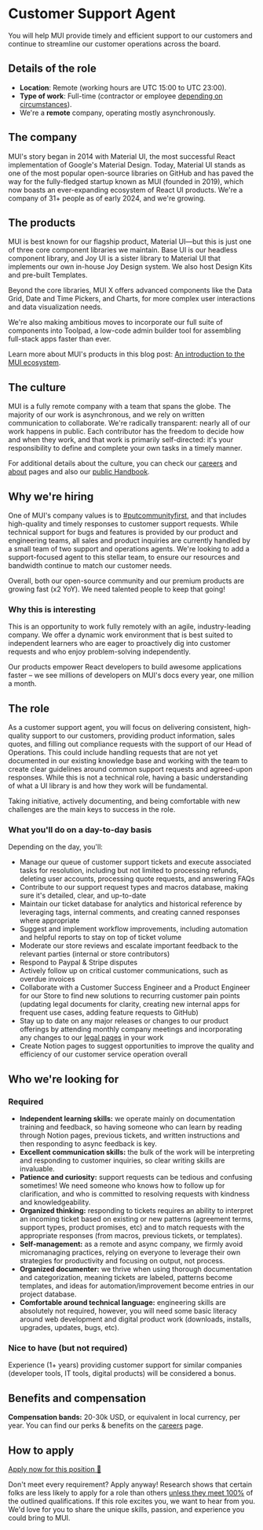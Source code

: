 # Customer Support Agent

<p class="description">You will help MUI provide timely and efficient support to our customers and continue to streamline our customer operations across the board.</p>

## Details of the role

- **Location**: Remote (working hours are UTC 15:00 to UTC 23:00).
- **Type of work**: Full-time (contractor or employee [depending on circumstances](https://mui-org.notion.site/Hiring-FAQ-64763b756ae44c37b47b081f98915501#494af1f358794028beb4b7697b5d3102)).
- We're a **remote** company, operating mostly asynchronously.

## The company

MUI's story began in 2014 with Material UI, the most successful React implementation of Google's Material Design.
Today, Material UI stands as one of the most popular open-source libraries on GitHub and has paved the way for the fully-fledged startup known as MUI (founded in 2019), which now boasts an ever-expanding ecosystem of React UI products.
We're a company of 31+ people as of early 2024, and we're growing.

## The products

MUI is best known for our flagship product, Material UI—but this is just one of three core component libraries we maintain.
Base UI is our headless component library, and Joy UI is a sister library to Material UI that implements our own in-house Joy Design system.
We also host Design Kits and pre-built Templates.

Beyond the core libraries, MUI X offers advanced components like the Data Grid, Date and Time Pickers, and Charts, for more complex user interactions and data visualization needs.

We're also making ambitious moves to incorporate our full suite of components into Toolpad, a low-code admin builder tool for assembling full-stack apps faster than ever.

Learn more about MUI's products in this blog post: [An introduction to the MUI ecosystem](https://brianstoker.com/blog/mui-product-comparison/).

## The culture

MUI is a fully remote company with a team that spans the globe.
The majority of our work is asynchronous, and we rely on written communication to collaborate.
We're radically transparent: nearly all of our work happens in public.
Each contributor has the freedom to decide how and when they work, and that work is primarily self-directed: it's your responsibility to define and complete your own tasks in a timely manner.

For additional details about the culture, you can check our [careers](https://brianstoker.com/careers/) and [about](https://brianstoker.com/about/) pages and also our [public Handbook](https://mui-org.notion.site/Handbook-f086d47e10794d5e839aef9dc67f324b).

## Why we're hiring

One of MUI's company values is to [#putcommunityfirst](https://mui-org.notion.site/Values-behaviors-d3a1e1c60e2a4c0782f770cceada54bd?pvs=4#63393bde7da14f0698de0653f07a8dc7), and that includes high-quality and timely responses to customer support requests. While technical support for bugs and features is provided by our product and engineering teams, all sales and product inquiries are currently handled by a small team of two support and operations agents. We're looking to add a support-focused agent to this stellar team, to ensure our resources and bandwidth continue to match our customer needs.

Overall, both our open-source community and our premium products are growing fast (x2 YoY).
We need talented people to keep that going!

### Why this is interesting

This is an opportunity to work fully remotely with an agile, industry-leading company.
We offer a dynamic work environment that is best suited to independent learners who are eager to proactively dig into customer requests and who enjoy problem-solving independently.

Our products empower React developers to build awesome applications faster – we see millions of developers on MUI's docs every year, one million a month.

## The role

As a customer support agent, you will focus on delivering consistent, high-quality support to our customers, providing product information, sales quotes, and filling out compliance requests with the support of our Head of Operations.
This could include handling requests that are not yet documented in our existing knowledge base and working with the team to create clear guidelines around common support requests and agreed-upon responses.
While this is not a technical role, having a basic understanding of what a UI library is and how they work will be fundamental.

Taking initiative, actively documenting, and being comfortable with new challenges are the main keys to success in the role.

### What you'll do on a day-to-day basis

Depending on the day, you'll:

- Manage our queue of customer support tickets and execute associated tasks for resolution, including but not limited to processing refunds, deleting user accounts, processing quote requests, and answering FAQs
- Contribute to our support request types and macros database, making sure it's detailed, clear, and up-to-date
- Maintain our ticket database for analytics and historical reference by leveraging tags, internal comments, and creating canned responses where appropriate
- Suggest and implement workflow improvements, including automation and helpful reports to stay on top of ticket volume
- Moderate our store reviews and escalate important feedback to the relevant parties (internal or store contributors)
- Respond to Paypal & Stripe disputes
- Actively follow up on critical customer communications, such as overdue invoices
- Collaborate with a Customer Success Engineer and a Product Engineer for our Store to find new solutions to recurring customer pain points (updating legal documents for clarity, creating new internal apps for frequent use cases, adding feature requests to GitHub)
- Stay up to date on any major releases or changes to our product offerings by attending monthly company meetings and incorporating any changes to our [legal pages](https://brianstoker.com/legal/) in your work
- Create Notion pages to suggest opportunities to improve the quality and efficiency of our customer service operation overall

## Who we're looking for

### Required

- **Independent learning skills:** we operate mainly on documentation training and feedback, so having someone who can learn by reading through Notion pages, previous tickets, and written instructions and then responding to async feedback is key.
- **Excellent communication skills:** the bulk of the work will be interpreting and responding to customer inquiries, so clear writing skills are invaluable.
- **Patience and curiosity:** support requests can be tedious and confusing sometimes! We need someone who knows how to follow up for clarification, and who is committed to resolving requests with kindness and knowledgeability.
- **Organized thinking:** responding to tickets requires an ability to interpret an incoming ticket based on existing or new patterns (agreement terms, support types, product promises, etc) and to match requests with the appropriate responses (from macros, previous tickets, or templates).
- **Self-management:** as a remote and async company, we firmly avoid micromanaging practices, relying on everyone to leverage their own strategies for productivity and focusing on output, not process.
- **Organized documenter:** we thrive when using thorough documentation and categorization, meaning tickets are labeled, patterns become templates, and ideas for automation/improvement become entries in our project database.
- **Comfortable around technical language:** engineering skills are absolutely not required, however, you will need some basic literacy around web development and digital product work (downloads, installs, upgrades, updates, bugs, etc).

### Nice to have (but not required)

Experience (1+ years) providing customer support for similar companies (developer tools, IT tools, digital products) will be considered a bonus.

## Benefits and compensation

**Compensation bands:** 20-30k USD, or equivalent in local currency, per year.
You can find our perks & benefits on the [careers](https://brianstoker.com/careers/#perks-and-benefits) page.

## How to apply

[Apply now for this position 📮](https://jobs.ashbyhq.com/MUI/79a9b5ec-6fb3-41ec-b48b-0a792ced7c19/application?utm_source=ZNRrPGBkqO)

Don't meet every requirement?
Apply anyway!
Research shows that certain folks are less likely to apply for a role than others [unless they meet 100%](https://hbr.org/2014/08/why-women-dont-apply-for-jobs-unless-theyre-100-qualified) of the outlined qualifications.
If this role excites you, we want to hear from you.
We'd love for you to share the unique skills, passion, and experience you could bring to MUI.
